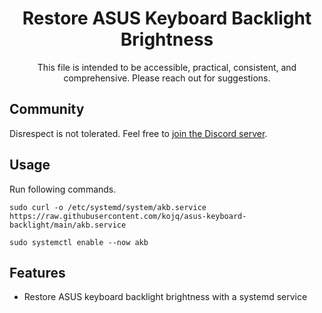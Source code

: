 <div align=center>

  # Restore ASUS Keyboard Backlight Brightness

  This file is intended to be accessible, practical, consistent, and comprehensive. Please reach out for suggestions.
</div>

## Community

Disrespect is not tolerated. Feel free to [join the Discord server](https://discord.gg/peezNh4pS4).

## Usage

Run following commands.

```
sudo curl -o /etc/systemd/system/akb.service https://raw.githubusercontent.com/kojq/asus-keyboard-backlight/main/akb.service
```
```
sudo systemctl enable --now akb
```

## Features

- Restore ASUS keyboard backlight brightness with a systemd service
